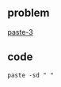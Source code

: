 ## problem
[paste-3](https://www.hackerrank.com/challenges/paste-3/problem)

## code
```shell
paste -sd " " 
```